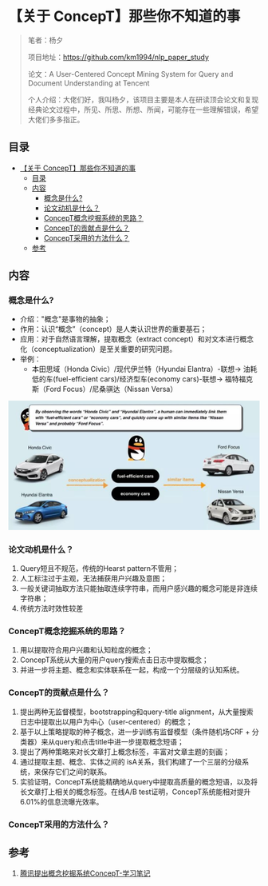 # 【关于 ConcepT】那些你不知道的事

> 笔者：杨夕
> 
> 项目地址：https://github.com/km1994/nlp_paper_study
> 
> 论文：A User-Centered Concept Mining System for Query and Document Understanding at Tencent
> 
> 个人介绍：大佬们好，我叫杨夕，该项目主要是本人在研读顶会论文和复现经典论文过程中，所见、所思、所想、所闻，可能存在一些理解错误，希望大佬们多多指正。

## 目录

- [【关于 ConcepT】那些你不知道的事](#关于-concept那些你不知道的事)
  - [目录](#目录)
  - [内容](#内容)
    - [概念是什么?](#概念是什么)
    - [论文动机是什么？](#论文动机是什么)
    - [ConcepT概念挖掘系统的思路？](#concept概念挖掘系统的思路)
    - [ConcepT的贡献点是什么？](#concept的贡献点是什么)
    - [ConcepT采用的方法什么？](#concept采用的方法什么)
  - [参考](#参考)


## 内容

### 概念是什么?

- 介绍："概念"是事物的抽象；
- 作用：认识“概念”（concept）是人类认识世界的重要基石；
- 应用：对于自然语言理解，提取概念（extract concept）和对文本进行概念化（conceptualization）是至关重要的研究问题。
- 举例：
  - 本田思域（Honda Civic）/现代伊兰特（Hyundai Elantra）-联想-> 油耗低的车(fuel-efficient cars)/经济型车(economy cars)-联想-> 福特福克斯（Ford Focus）/尼桑骐达（Nissan Versa）
  
![](img/微信截图_20200905200354.png)

### 论文动机是什么？

1. Query短且不规范，传统的Hearst pattern不管用；
2. 人工标注过于主观，无法捕获用户兴趣及意图；
3. 一般关键词抽取方法只能抽取连续字符串，而用户感兴趣的概念可能是非连续字符串；
4. 传统方法时效性较差

### ConcepT概念挖掘系统的思路？

1. 用以提取符合用户兴趣和认知粒度的概念；
2. ConcepT系统从大量的用户query搜索点击日志中提取概念；
3. 并进一步将主题、概念和实体联系在一起，构成一个分层级的认知系统。

### ConcepT的贡献点是什么？

1. 提出两种无监督模型，bootstrapping和query-title alignment，从大量搜索日志中提取出以用户为中心（user-centered）的概念；
2. 基于以上策略提取的种子概念，进一步训练有监督模型（条件随机场CRF + 分类器）来从query和点击title中进一步提取概念短语；
3. 提出了两种策略来对长文章打上概念标签，丰富对文章主题的刻画；
4. 通过提取主题、概念、实体之间的 isA关系，我们构建了一个三层的分级系统，来保存它们之间的联系。
5. 实验证明，ConcepT系统能精确地从query中提取高质量的概念短语，以及将长文章打上相关的概念标签。在线A/B test证明，ConcepT系统能相对提升6.01%的信息流曝光效率。

### ConcepT采用的方法什么？

## 参考

1. [腾讯提出概念挖掘系统ConcepT-学习笔记](https://zhuanlan.zhihu.com/p/85494010)